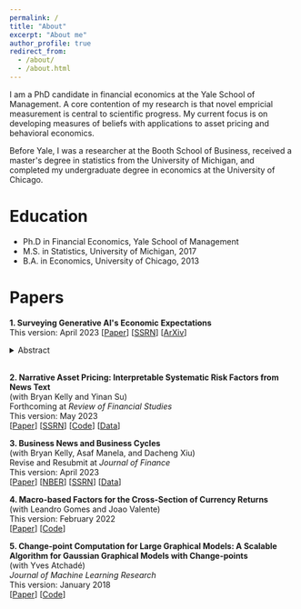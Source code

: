 ```yaml
---
permalink: /
title: "About"
excerpt: "About me"
author_profile: true
redirect_from: 
  - /about/
  - /about.html
---
```

I am a PhD candidate in financial economics at the Yale School of Management.  A core contention of my research is that novel empricial measurement is central to scientific progress.  My current focus is on developing measures of beliefs with applications to asset pricing and behavioral economics.

Before Yale, I was a researcher at the Booth School of Business, received a master's degree in statistics from the University of Michigan, and completed my undergraduate degree in economics at the University of Chicago.

Education
======
* Ph.D in Financial Economics, Yale School of Management
* M.S. in Statistics, University of Michigan, 2017
* B.A. in Economics, University of Chicago, 2013

Papers
======
**1. Surveying Generative AI's Economic Expectations**\
   This version: April 2023
  \[[Paper](../files/survey_AI.pdf)\] \[[SSRN](https://papers.ssrn.com/sol3/papers.cfm?abstract_id=4430515)\] \[[ArXiv](https://arxiv.org/abs/2305.02823)\]
  <details>
  <summary>
  Abstract
  </summary>

  Hello world

  </details>
  <br/>

**2. Narrative Asset Pricing: Interpretable Systematic Risk Factors from News Text**\
   (with Bryan Kelly and Yinan Su)\
   Forthcoming at *Review of Financial Studies*\
   This version: May 2023\
   \[[Paper](../files/narrative_AP.pdf)\] \[[SSRN](https://papers.ssrn.com/sol3/papers.cfm?abstract_id=3895277)\] \[[Code](https://github.com/lbybee/regipca)\] \[[Data](https://dataverse.harvard.edu/dataset.xhtml?persistentId=doi:10.7910/DVN/VIWCTK)\]


**3. Business News and Business Cycles**\
   (with Bryan Kelly, Asaf Manela, and Dacheng Xiu)\
   Revise and Resubmit at *Journal of Finance*\
   This version: April 2023\
   \[[Paper](../files/BNBC.pdf)\] \[[NBER](https://www.nber.org/papers/w29344)\] \[[SSRN](https://papers.ssrn.com/sol3/papers.cfm?abstract_id=3446225)\] \[[Data](http://structureofnews.com/)\]


**4. Macro-based Factors for the Cross-Section of Currency Returns**\
    (with Leandro Gomes and Joao Valente)\
    This version: February 2022\
   \[[Paper](../files/mIPCA.pdf)\] \[[Code](https://github.com/bkelly-lab/ipca)\]


**5. Change-point Computation for Large Graphical Models: A Scalable Algorithm for Gaussian Graphical Models with Change-points**\
    (with Yves Atchadé)\
    *Journal of Machine Learning Research*\
    This version: January 2018\
   \[[Paper](https://www.jmlr.org/papers/volume19/17-218/17-218.pdf)\] \[[Code](https://cran.r-project.org/web/packages/changepointsHD/index.html)\]
